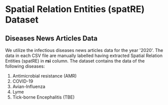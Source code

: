 # Spatial Relation Entities (spatRE) Dataset



## Diseases News Articles Data
We utilize the infectious diseases news articles data for the year '2020'. The data in each CSV file are manually labelled having extracted Spatial Relation Entities (spatRE) in **rsi** column. The dataset contains the data of the following diseases: 

1. Antimicrobial resistance (AMR) 
2. COVID-19
3. Avian-Influenza
4. Lyme
5. Tick-borne Encephalitis (TBE)
